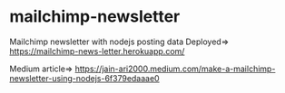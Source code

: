 # mailchimp-newsletter
Mailchimp newsletter with nodejs posting data
Deployed=> https://mailchimp-news-letter.herokuapp.com/

Medium article=> https://jain-ari2000.medium.com/make-a-mailchimp-newsletter-using-nodejs-6f379edaaae0
